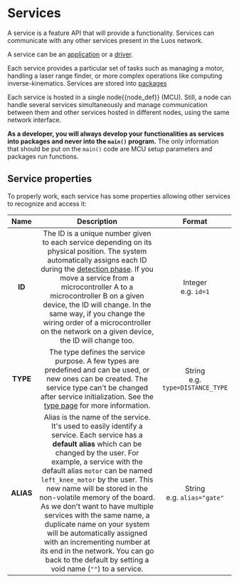# Services

A service is a feature API that will provide a functionality. Services can communicate with any other services present in the Luos network.

A service can be an [application](./service_api.html#apps-guidelines) or a [driver](./service_api.html#drivers-guidelines).

Each service provides a particular set of tasks such as managing a motor, handling a laser range finder, or more complex operations like computing inverse-kinematics. Services are stored into [packages](../package/package.md)

Each service is hosted in a single <span class="cust_tooltip">node<span class="cust_tooltiptext">{{node_def}}</span></span> (MCU). Still, a node can handle several services simultaneously and manage communication between them and other services hosted in different nodes, using the same network interface.

**As a developer, you will always develop your functionalities as services into packages and never into the `main()` program.** The only information that should be put on the `main()` code are MCU setup parameters and packages run functions.

## Service properties
To properly work, each service has some properties allowing other services to recognize and access it:

| Name | Description | Format |
| :---: | :---: | :---: |
| **ID** | The ID is a unique number given to each service depending on its physical position. The system automatically assigns each ID during the [detection phase](./routing_table.md). If you move a service from a microcontroller A to a microcontroller B on a given device, the ID will change. In the same way, if you change the wiring order of a microcontroller on the network on a given device, the ID will change too. | Integer<br />e.g. `id=1` |
| **TYPE** | The type defines the service purpose. A few types are predefined and can be used, or new ones can be created. The service type can't be changed after service initialization. See the [type page](./service_type.md) for more information. | String<br />e.g. `type=DISTANCE_TYPE` |
| **ALIAS** | Alias is the name of the service. It's used to easily identify a service. Each service has a **default alias** which can be changed by the user. For example, a service with the default alias `motor` can be named `left_knee_motor` by the user. This new name will be stored in the non-volatile memory of the board. As we don't want to have multiple services with the same name, a duplicate name on your system will be automatically assigned with an incrementing number at its end in the network. You can go back to the default by setting a void name (`""`) to a service. | String<br />e.g. `alias="gate"` |
